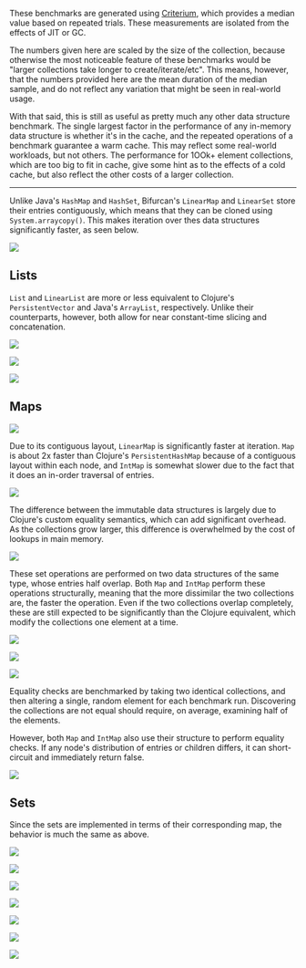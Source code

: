 These benchmarks are generated using [Criterium](https://github.com/hugoduncan/criterium), which provides a median value based on repeated trials.  These measurements are isolated from the effects of JIT or GC.

The numbers given here are scaled by the size of the collection, because otherwise the most noticeable feature of these benchmarks would be "larger collections take longer to create/iterate/etc".  This means, however, that the numbers provided here are the mean duration of the median sample, and do not reflect any variation that might be seen in real-world usage.

With that said, this is still as useful as pretty much any other data structure benchmark.  The single largest factor in the performance of any in-memory data structure is whether it's in the cache, and the repeated operations of a benchmark guarantee a warm cache.  This may reflect some real-world workloads, but not others.  The performance for 1OOk+ element collections, which are too big to fit in cache, give some hint as to the effects of a cold cache, but also reflect the other costs of a larger collection.

---

Unlike Java's `HashMap` and `HashSet`, Bifurcan's `LinearMap` and `LinearSet` store their entries contiguously, which means that they can be cloned using `System.arraycopy()`.  This makes iteration over thes data structures significantly faster, as seen below.

![](../benchmarks/images/clone.png)

## Lists

`List` and `LinearList` are more or less equivalent to Clojure's `PersistentVector` and Java's `ArrayList`, respectively.  Unlike their counterparts, however, both allow for near constant-time slicing and concatenation.

![](../benchmarks/images/list_construct.png)

![](../benchmarks/images/list_iterate.png)

![](../benchmarks/images/list_lookup.png)

## Maps

![](../benchmarks/images/map_construct.png)

Due to its contiguous layout, `LinearMap` is significantly faster at iteration.  `Map` is about 2x faster than Clojure's `PersistentHashMap` because of a contiguous layout within each node, and `IntMap` is somewhat slower due to the fact that it does an in-order traversal of entries.

![](../benchmarks/images/map_iterate.png)

The difference between the immutable data structures is largely due to Clojure's custom equality semantics, which can add significant overhead.  As the collections grow larger, this difference is overwhelmed by the cost of lookups in main memory.

![](../benchmarks/images/map_lookup.png)

These set operations are performed on two data structures of the same type, whose entries half overlap.  Both `Map` and `IntMap` perform these operations structurally, meaning that the more dissimilar the two collections are, the faster the operation.  Even if the two collections overlap completely, these are still expected to be significantly than the Clojure equivalent, which modify the collections one element at a time.

![](../benchmarks/images/map_difference.png)

![](../benchmarks/images/map_intersection.png)

![](../benchmarks/images/map_union.png)

Equality checks are benchmarked by taking two identical collections, and then altering a single, random element for each benchmark run.  Discovering the collections are not equal should require, on average, examining half of the elements.

However, both `Map` and `IntMap` also use their structure to perform equality checks.  If any node's distribution of entries or children differs, it can short-circuit and immediately return false.  

![](../benchmarks/images/map_equals.png)

## Sets

Since the sets are implemented in terms of their corresponding map, the behavior is much the same as above.

![](../benchmarks/images/set_construct.png)

![](../benchmarks/images/set_iterate.png)

![](../benchmarks/images/set_lookup.png)

![](../benchmarks/images/set_difference.png)

![](../benchmarks/images/set_intersection.png)

![](../benchmarks/images/set_union.png)

![](../benchmarks/images/set_equals.png)

